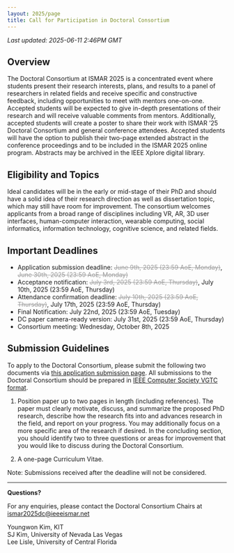 ```yaml
---
layout: 2025/page
title: Call for Participation in Doctoral Consortium
---
```


*Last updated: 2025-06-11 2:46PM GMT*

## Overview
The Doctoral Consortium at ISMAR 2025 is a concentrated event where students present their research interests, plans, and results to a panel of researchers in related fields and receive specific and constructive feedback, including opportunities to meet with mentors one-on-one. Accepted students will be expected to give in-depth presentations of their research and will receive valuable comments from mentors. Additionally, accepted students will create a poster to share their work with ISMAR ’25 Doctoral Consortium and general conference attendees. Accepted students will have the option to publish their two-page extended abstract in the conference proceedings and to be included in the ISMAR 2025 online program. Abstracts may be archived in the IEEE Xplore digital library.

## Eligibility and Topics

Ideal candidates will be in the early or mid-stage of their PhD and should have a solid idea of their research direction as well as dissertation topic, which may still have room for improvement. The consortium welcomes applicants from a broad range of disciplines including VR, AR, 3D user interfaces, human-computer interaction, wearable computing, social informatics, information technology, cognitive science, and related fields.

## Important Deadlines

- Application submission deadline: <s style="color: #999;">June 9th, 2025 (23:59 AoE, Monday)</s>, <s style="color: #999;">June 30th, 2025 (23:59 AoE, Monday)</s>
- Acceptance notification: <s style="color: #999;">July 3rd, 2025 (23:59 AoE, Thursday)</s>, July 10th, 2025 (23:59 AoE, Thursday)
- Attendance confirmation deadline: <s style="color: #999;">July 10th, 2025 (23:59 AoE, Thursday)</s>, July 17th, 2025 (23:59 AoE, Thursday)
- Final Notification: July 22nd, 2025 (23:59 AoE, Tuesday)
- DC paper camera-ready version: July 31st, 2025 (23:59 AoE, Thursday)
- Consortium meeting: Wednesday, October 8th, 2025

## Submission Guidelines

To apply to the Doctoral Consortium, please submit the following two documents via [this application submission page](https://docs.google.com/forms/d/e/1FAIpQLSfWP1MnaG23LKIT1QTa8Z9ARpMUlc9I2VFLvfGp29Dg2GuoDQ/viewform?usp=sharing). All submissions to the Doctoral Consortium should be prepared in [IEEE Computer Society VGTC format](https://tc.computer.org/vgtc/publications/conference/).

1. Position paper up to two pages in length (including references). The paper must clearly motivate, discuss, and summarize the proposed PhD research, describe how the research fits into and advances research in the field, and report on your progress. You may additionally focus on a more specific area of the research if desired. In the concluding section, you should identify two to three questions or areas for improvement that you would like to discuss during the Doctoral Consortium.

2. A one-page Curriculum Vitae.

Note: Submissions received after the deadline will not be considered.

----

**Questions?**

For any enquiries, please contact the Doctoral Consortium Chairs at <ismar2025dc@ieeeismar.net>

Youngwon Kim, KIT\
SJ Kim, University of Nevada Las Vegas\
Lee Lisle, University of Central Florida
